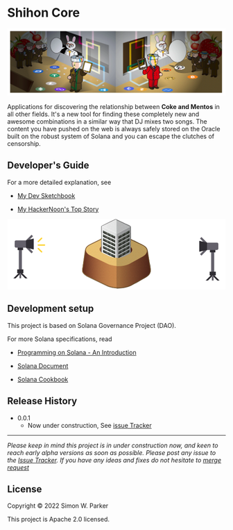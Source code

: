 # Shihon Core

![](img/coverImage.png)

Applications for discovering the relationship between **Coke and Mentos** in all other fields.
It's a new tool for finding these completely new and awesome combinations in a similar way that DJ mixes two songs. The content you have pushed on the web is always safely stored on the Oracle built on the robust system of Solana and you can escape the clutches of censorship.


## Developer's Guide

For a more detailed explanation, see

- [My Dev Sketchbook](https://docs.shihon.org)

- [My HackerNoon's Top Story](https://hackernoon.com/how-to-create-a-decentralized-platform-that-anonymously-publishes-content)

![](img/shihongif.gif)


## Development setup

This project is based on Solana Governance Project (DAO).

For more Solana specifications, read

- [Programming on Solana - An Introduction](https://paulx.dev/blog/2021/01/14/programming-on-solana-an-introduction/)

- [Solana Document](https://docs.solana.com/)

- [Solana Cookbook](https://solanacookbook.com/)


## Release History

* 0.0.1
    * Now under construction, See [issue Tracker](https://github.com/shihonics/shihon/issues)



---------------------

_Please keep in mind this project is in under construction now, and keen to reach early alpha versions as soon as possible. Please post any issue to the [Issue Tracker](https://github.com/shihonics/shihon/-/issues). If you have any ideas and fixes do not hesitate to [merge request](https://github.com/shihonics/shihon/-/merge_requests)_


## License

Copyright © 2022 Simon W. Parker

This project is Apache 2.0 licensed.


